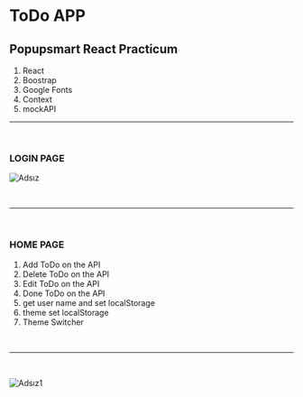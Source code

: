 # ToDo APP
## Popupsmart React Practicum

<ol>
<li>React</li>
<li>Boostrap</li>
<li>Google Fonts</li>
<li>Context</li>
<li>mockAPI</li>
</ol>
<hr>
<br>

### LOGIN PAGE

![Adsız](https://user-images.githubusercontent.com/94838351/189637004-eababee3-4d17-4c71-a480-c2253a4b52d9.png)





<br>
<hr>
<br>

### HOME PAGE

<ol>
<li>Add ToDo on the API</li>
<li>Delete ToDo on the API</li>
<li>Edit ToDo on the API</li>
<li>Done ToDo on the API</li>
<li>get user name and set localStorage</li>
<li>theme set localStorage</li>
<li>Theme Switcher</li>
</ol>


<br>
<hr>
<br>




![Adsız1](https://user-images.githubusercontent.com/94838351/189637063-e12581e7-39dc-41dd-9bd3-a90ca20cad5c.png)




